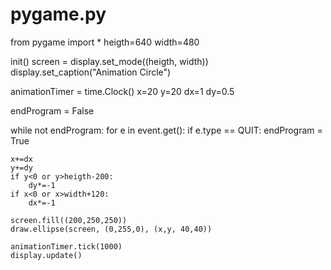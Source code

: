 # pygame.py
from pygame import *
heigth=640
width=480

init()
screen = display.set_mode((heigth, width))
display.set_caption("Animation Circle")

animationTimer = time.Clock()
x=20
y=20
dx=1
dy=0.5

endProgram = False

while not endProgram:
    for e in event.get():
        if e.type == QUIT:
            endProgram = True

    x+=dx
    y+=dy
    if y<0 or y>heigth-200:
        dy*=-1
    if x<0 or x>width+120:
        dx*=-1

    screen.fill((200,250,250))
    draw.ellipse(screen, (0,255,0), (x,y, 40,40))

    animationTimer.tick(1000)
    display.update()
